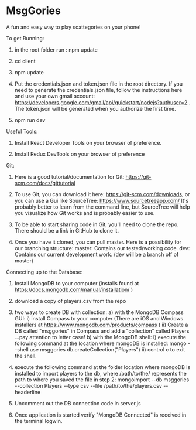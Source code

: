 # MsgGories
A fun and easy way to play scattegories on your phone!

To get Running:
1. in the root folder run : npm update

1. cd client 

1. npm update

1. Put the credentials.json and token.json file in the root directory. If you need to generate the credentials.json file, follow the instructions here and use your own gmail account: https://developers.google.com/gmail/api/quickstart/nodejs?authuser=2 . The token.json will be generated when you authorize the first time.

1. npm run dev

Useful Tools:
1. Install React Developer Tools on your browser of preference.

1. Install Redux DevTools on your browser of preference

Git:
1. Here is a good tutorial/documentation for Git: https://git-scm.com/docs/gittutorial

1. To use Git, you can download it here: https://git-scm.com/downloads, 
or you can use a Gui like SourceTree: https://www.sourcetreeapp.com/
It's probably better to learn from the command line, but SourceTree will help you visualize how Git works and is probably easier to use.

1. To be able to start sharing code in Git, you'll need to clone the repo. There should be a link in GitHub to clone it.

1. Once you have it cloned, you can pull master.
   Here is a possibility for our branching structure:
master: Contains our tested/working code.
dev: Contains our current development work. (dev will be a branch off of master)

Connecting up to the Database:
1) Install MongoDB to your computer (installs found at  https://docs.mongodb.com/manual/installation/ )
2) download a copy of players.csv from the repo 
3) two ways to create DB with collection: 
    a) with the MongoDB Compass GUI: 
        i) install Compass to your computer (There are iOS and Windows installers at https://www.mongodb.com/products/compass )
        ii) Create a DB called "msggories" in Compass and add a "collection" called Players ...pay attention to letter case!
    b) with the MongoDB shell:
        i) execute the following command at the location where mongoDB is installed: 
        mongo --shell 
        use msggories 
        db.createCollection("Players")
        ii) control c to exit the shell. 
        
4) execute the following command at the folder location where mongoDB is installed to import players to the db, where /path/to/the/ represents the path to where you saved the file in step 2: mongoimport --db msggories --collection Players --type csv --file /path/to/the/players.csv --headerline
5) Uncomment out the DB connection code in server.js 
6) Once application is started verify "MongoDB Connected" is received in the terminal logwin. 

